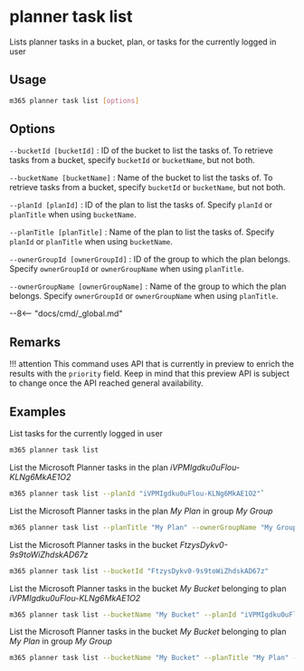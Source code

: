 # planner task list

Lists planner tasks in a bucket, plan, or tasks for the currently logged in user

## Usage

```sh
m365 planner task list [options]
```

## Options

`--bucketId [bucketId]`
: ID of the bucket to list the tasks of. To retrieve tasks from a bucket, specify `bucketId` or `bucketName`, but not both.

`--bucketName [bucketName]`
: Name of the bucket to list the tasks of. To retrieve tasks from a bucket, specify `bucketId` or `bucketName`, but not both.

`--planId [planId]`
: ID of the plan to list the tasks of. Specify `planId` or `planTitle` when using `bucketName`.

`--planTitle [planTitle]`
: Name of the plan to list the tasks of. Specify `planId` or `planTitle` when using `bucketName`.

`--ownerGroupId [ownerGroupId]`
: ID of the group to which the plan belongs. Specify `ownerGroupId` or `ownerGroupName` when using `planTitle`.

`--ownerGroupName [ownerGroupName]`
: Name of the group to which the plan belongs. Specify `ownerGroupId` or `ownerGroupName` when using `planTitle`.

--8<-- "docs/cmd/_global.md"

## Remarks

!!! attention
    This command uses API that is currently in preview to enrich the results with the `priority` field. Keep in mind that this preview API is subject to change once the API reached general availability.

## Examples

List tasks for the currently logged in user

```sh
m365 planner task list
```

List the Microsoft Planner tasks in the plan _iVPMIgdku0uFlou-KLNg6MkAE1O2_

```sh
m365 planner task list --planId "iVPMIgdku0uFlou-KLNg6MkAE1O2"`
```

List the Microsoft Planner tasks in the plan _My Plan_ in group _My Group_

```sh
m365 planner task list --planTitle "My Plan" --ownerGroupName "My Group"
```

List the Microsoft Planner tasks in the bucket _FtzysDykv0-9s9toWiZhdskAD67z_

```sh
m365 planner task list --bucketId "FtzysDykv0-9s9toWiZhdskAD67z"
```

List the Microsoft Planner tasks in the bucket _My Bucket_ belonging to plan _iVPMIgdku0uFlou-KLNg6MkAE1O2_

```sh
m365 planner task list --bucketName "My Bucket" --planId "iVPMIgdku0uFlou-KLNg6MkAE1O2"
```

List the Microsoft Planner tasks in the bucket _My Bucket_ belonging to plan _My Plan_ in group _My Group_

```sh
m365 planner task list --bucketName "My Bucket" --planTitle "My Plan" --ownerGroupName "My Group"
```
